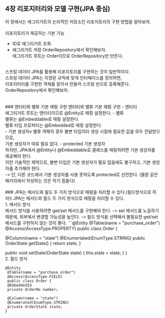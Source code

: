 ## 4장 리포지터리와 모델 구현(JPA 중심)
이 장에서는 애그리거트의 논리적인 저장소인 리포지토리의 구현 방법을 알아보자.<br>
<br>
리포지토리가 제공하는 기본 기능
- ID로 애그리거트 조회
- 애그리거트 저장
OrderRepository에서 확인해보자. <br>
애그리거트 루트는 Order이므로 OrderRepository만 만든다. <br>
<br>
스프링 데이터 JPA를 활용해 리포지토리를 구현하는 것이 일반적이다. <br>
스프링 데이터 JPA는 지정된 규칙에 맞게 인터페이스를 정의하면, <br>
리포지터리를 구현한 객체를 알아서 만들어 스프링 빈으로 등록해준다. <br>
OrderRepository에서 확인해보자. <br>
<br>
<br>
### 엔티티와 밸류 기본 매핑 구현
엔티티와 밸류 기본 매핑 구현
- 엔티티 <br>
애그리거트 루트는 엔티티이므로 @Entity로 매핑 설정한다.
- 밸류<br>
밸류는 @Embeddable로 매핑 설정한다. <br>
밸류 타입 프로퍼티는 @Embedded로 매핑 설정한다. <br>
- 기본 생성자v
밸류 객체의 경우 불변 타입이라 생성 시점에 필요한 값을 모두 전달받으므로, <br>
기본 생성자가 따로 필요 없다.
- protected 기본 생성자<br>
하지만, JPA에서 @Entity나 @Embeddable로 클래스를 매핑하려면 기본 생성자를 제공해야 한다. <br>
이런 기술적인 제약으로, 불변 타입은 기본 생성자가 필요 없음에도 불구하고, 기본 생성자를 추가해야 한다.<br>
-> 단, 다른 코드에서 기본 생성자를 사용 못하도록 protected로 선언한다. (물론 같은 패키지에서 작성하는 것은 막기 힘들다)
<br>
<br>
### JPA는 메서드와 필드 두 가지 방식으로 매핑을 처리할 수 있다.(필드방식으로 하자!)
JPA는 메서드와 필드 두 가지 방식으로 매핑을 처리할 수 있다. <br>
1. 메서드 방식 <br>
메서드 방식을 사용하려면 get/set 메서드를 구현해야 한다.
-> set 메서드를 노출하기 때문에, 외부에서 변경할 가능성을 높인다.
-> 필드 방식을 선택해서 불필요한 get/set 메서드를 구현하지 않는 것이 좋다.
```@Entity
   @Table(name = "purchase_order")
   @Access(AccessType.PROPERTY)
   public class Order {

   @Column(name = "state")
   @Enumertated(EnumType.STRING)
   public OrderState getState() {
   return state;
   }

   public void setState(OrderState state) {
   this.state = state;
   }
   }
<br>
2. 필드 방식 <br>

   ``` 
   @Entity
    @Table(name = "purchase_order")
    @Access(AccessType.FIELD)
    public class Order {
    @EmbeddedId
    private OrderNo number;

    @Column(name = "state")
    @Enumerated(EnumType.STRING)
    private OrderState state;
}
